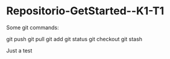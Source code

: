 # Repositorio-GetStarted--K1-T1

Some git commands:

git push
git pull
git add
git status
git checkout
git stash

Just a test